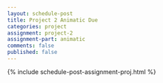```yaml
---
layout: schedule-post
title: Project 2 Animatic Due
categories: project
assignment: project-2
assignment-part: animatic
comments: false
published: false
---
```

{% include schedule-post-assignment-proj.html %}